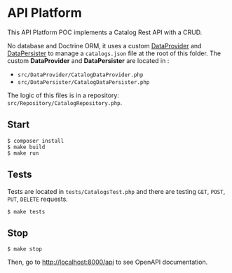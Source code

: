 # API Platform

This API Platform POC implements a Catalog Rest API with a CRUD.

No database and Doctrine ORM, it uses a custom [DataProvider](https://api-platform.com/docs/core/data-providers/) and [DataPersister](https://api-platform.com/docs/core/data-persisters/) to manage a `catalogs.json` file at the root of this folder.
The custom **DataProvider** and **DataPersister** are located in :
- `src/DataProvider/CatalogDataProvider.php`
- `src/DataPersister/CatalogDataPersister.php`

The logic of this files is in a repository: `src/Repository/CatalogRepository.php`.

## Start

```shell-session
$ composer install
$ make build
$ make run
```

## Tests

Tests are located in `tests/CatalogsTest.php` and there are testing `GET`, `POST`, `PUT`, `DELETE` requests.

```shell-session
$ make tests
```

## Stop

```shell-session
$ make stop
```

Then, go to [http://localhost:8000/api](http://127.0.0.1:8000/api) to see OpenAPI documentation.